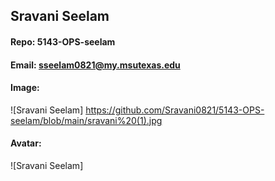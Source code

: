 ## Sravani Seelam
#### Repo: 5143-OPS-seelam
#### Email: sseelam0821@my.msutexas.edu
#### Image: 
![Sravani Seelam] https://github.com/Sravani0821/5143-OPS-seelam/blob/main/sravani%20(1).jpg
#### Avatar:
![Sravani Seelam] 
